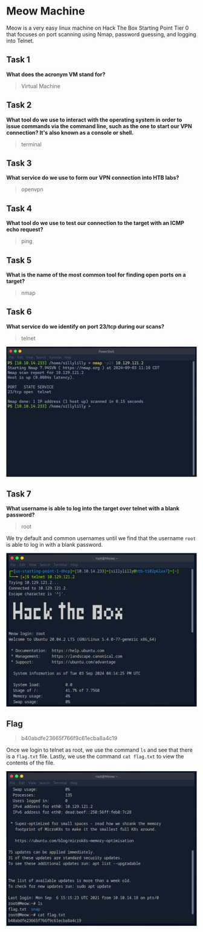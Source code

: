 # Meow Machine

Meow is a very easy linux machine on Hack The Box Starting Point Tier 0 that focuses on port scanning using Nmap, password guessing, and logging into Telnet.

## Task 1

**What does the acronym VM stand for?**

> Virtual Machine

## Task 2

**What tool do we use to interact with the operating system in order to issue commands via the command line, such as the one to start our VPN connection? It's also known as a console or shell.**

> terminal

## Task 3

**What service do we use to form our VPN connection into HTB labs?**

> openvpn

## Task 4

**What tool do we use to test our connection to the target with an ICMP echo request?**

> ping

## Task 5

**What is the name of the most common tool for finding open ports on a target?**

> nmap

## Task 6

**What service do we identify on port 23/tcp during our scans?**

> telnet

![Nmap](nmap.png)

## Task 7

**What username is able to log into the target over telnet with a blank password?**

> root

We try default and common usernames until we find that the username `root` is able to log in with a blank password.

![login](login.png)

## Flag

> b40abdfe23665f766f9c61ecba8a4c19

Once we login to telnet as root, we use the command `ls` and see that there is a `flag.txt` file. Lastly, we use the command `cat flag.txt` to view the contents of the file.

![flag](flag.png)
